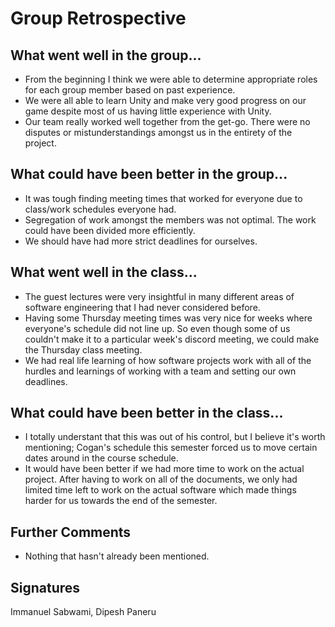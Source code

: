 # Group Retrospective

## What went well in the group...
* From the beginning I think we were able to determine appropriate roles for each group member based on past experience.
* We were all able to learn Unity and make very good progress on our game despite most of us having little experience with Unity.
* Our team really worked well together from the get-go. There were no disputes or mistunderstandings amongst us in the entirety of the project.

## What could have been better in the group...
* It was tough finding meeting times that worked for everyone due to class/work schedules everyone had.
* Segregation of work amongst the members was not optimal. The work could have been divided more efficiently.
* We should have had more strict deadlines for ourselves.

## What went well in the class...
* The guest lectures were very insightful in many different areas of software engineering that I had never considered before.
* Having some Thursday meeting times was very nice for weeks where everyone's schedule did not line up. So even though some of us couldn't make it to a particular week's discord meeting, we could make the Thursday class meeting.
* We had real life learning of how software projects work with all of the hurdles and learnings of working with a team and setting our own deadlines.

## What could have been better in the class...
* I totally understant that this was out of his control, but I believe it's worth mentioning; Cogan's schedule this semester forced us to move certain dates around in the course schedule.
* It would have been better if we had more time to work on the actual project. After having to work on all of the documents, we only had limited time left to work on the actual software which made things harder for us towards the end of the semester.

## Further Comments
* Nothing that hasn't already been mentioned.

## Signatures
Immanuel Sabwami, Dipesh Paneru
